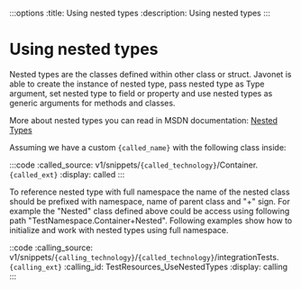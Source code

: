:::options
:title: Using nested types
:description: Using nested types
:::

# Using nested types

Nested types are the classes defined within other class or struct. Javonet is able to create the instance of nested type, pass nested type as Type argument, set nested type to field or property and use nested types as generic arguments for methods and classes.  
  
More about nested types you can read in MSDN documentation: [Nested Types](http://msdn.microsoft.com/en-us/library/ms173120.aspx)  
  
Assuming we have a custom `{called_name}` with the following class inside:

:::code 
:called_source: v1/snippets/`{called_technology}`/Container.`{called_ext}`
:display: called
:::

To reference nested type with full namespace the name of the nested class should be prefixed with namespace, name of parent class and "+" sign. For example the "Nested" class defined above could be access using following path "TestNamespace.Container+Nested". Following examples show how to initialize and work with nested types using full namespace.


::code 
:calling_source: v1/snippets/`{calling_technology}`/`{called_technology}`/integrationTests.`{calling_ext}`
:calling_id: TestResources_UseNestedTypes
:display: calling
:::

